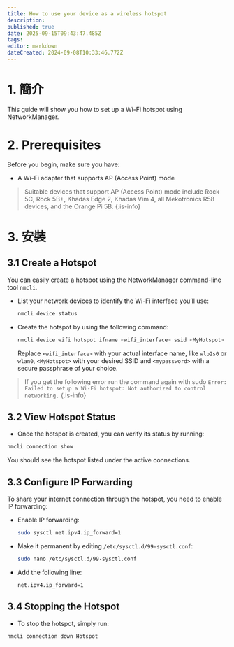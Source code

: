 ```yaml
---
title: How to use your device as a wireless hotspot
description:
published: true
date: 2025-09-15T09:43:47.485Z
tags:
editor: markdown
dateCreated: 2024-09-08T10:33:46.772Z
---
```


# 1. 簡介

This guide will show you how to set up a Wi-Fi hotspot using NetworkManager.

# 2. Prerequisites

Before you begin, make sure you have:

- A Wi-Fi adapter that supports AP (Access Point) mode

> Suitable devices that support AP (Access Point) mode include Rock 5C, Rock 5B+, Khadas Edge 2, Khadas Vim 4, all Mekotronics R58 devices, and the Orange Pi 5B.
> {.is-info}

# 3. 安裝

## 3.1 Create a Hotspot

You can easily create a hotspot using the NetworkManager command-line tool `nmcli`.

- List your network devices to identify the Wi-Fi interface you’ll use:

  ```bash
  nmcli device status
  ```

- Create the hotspot by using the following command:

  ```bash
  nmcli device wifi hotspot ifname <wifi_interface> ssid <MyHotspot> password <mypassword>
  ```

  Replace `<wifi_interface>` with your actual interface name, like `wlp2s0` or `wlan0`,  `<MyHotspot>` with your desired SSID and `<mypassword>` with a secure passphrase of your choice.

> If you get the following error run the command again with sudo
> `Error: Failed to setup a Wi-Fi hotspot: Not authorized to control networking.`
> {.is-info}

## 3.2 View Hotspot Status

- Once the hotspot is created, you can verify its status by running:

```bash
nmcli connection show
```

You should see the hotspot listed under the active connections.

## 3.3 Configure IP Forwarding

To share your internet connection through the hotspot, you need to enable IP forwarding:

- Enable IP forwarding:

  ```bash
  sudo sysctl net.ipv4.ip_forward=1
  ```

- Make it permanent by editing `/etc/sysctl.d/99-sysctl.conf`:

  ```bash
  sudo nano /etc/sysctl.d/99-sysctl.conf
  ```

- Add the following line:

  ```
  net.ipv4.ip_forward=1
  ```

## 3.4 Stopping the Hotspot

- To stop the hotspot, simply run:

```bash
nmcli connection down Hotspot
```
